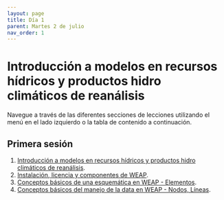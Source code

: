 ```yaml
---
layout: page
title: Día 1
parent: Martes 2 de julio
nav_order: 1
---
```


# Introducción a modelos en recursos hídricos y productos hidro climáticos de reanálisis
Navegue a través de las diferentes secciones de lecciones utilizando el menú en el lado izquierdo o la tabla de contenido a continuación.

## Primera sesión
1. [Introducción a modelos en recursos hídricos y productos hidro climáticos de reanálisis](https://githubtocolab.com/cafigueroao/peru-training-web-2024/blob/main/Notebooks/01_Dia1.ipynb).
2. [Instalación, licencia y componentes de WEAP](https://www.youtube.com/watch?v=KConpCC7gG).
3. [Conceptos básicos de una esquemática en WEAP - Elementos](https://www.youtube.com/watch?v=Ec_htpNjbI0).
4. [Conceptos básicos del manejo de la data en WEAP - Nodos, Líneas](https://www.youtube.com/watch?v=nu1Zb_hs88o).
